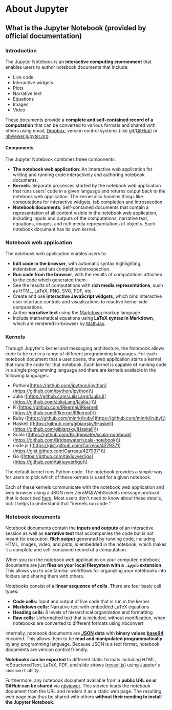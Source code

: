 # About Jupyter

## What is the Jupyter Notebook \(provided by official documentation\)

### Introduction

The Jupyter Notebook is an **interactive computing environment** that enables users to author notebook documents that include:

* Live code
* Interactive widgets
* Plots
* Narrative text
* Equations
* Images
* Video

These documents provide a **complete and self-contained record of a computation** that can be converted to various formats and shared with others using email, [Dropbox](https://www.dropbox.com/), version control systems \(like git/[GitHub](https://github.com/)\) or [nbviewer.jupyter.org](http://nbviewer.jupyter.org/).

#### Components

The Jupyter Notebook combines three components:

* **The notebook web application**: An interactive web application for writing and running code interactively and authoring notebook documents.
* **Kernels**: Separate processes started by the notebook web application that runs users' code in a given language and returns output back to the notebook web application. The kernel also handles things like computations for interactive widgets, tab completion and introspection.
* **Notebook documents**: Self-contained documents that contain a representation of all content visible in the notebook web application, including inputs and outputs of the computations, narrative text, equations, images, and rich media representations of objects. Each notebook document has its own kernel.

### Notebook web application

The notebook web application enables users to:

* **Edit code in the browser**, with automatic syntax highlighting, indentation, and tab completion/introspection.
* **Run code from the browser**, with the results of computations attached to the code which generated them.
* See the results of computations with **rich media representations**, such as HTML, LaTeX, PNG, SVG, PDF, etc.
* Create and use **interactive JavaScript widgets**, which bind interactive user interface controls and visualizations to reactive kernel side computations.
* Author **narrative text** using the [Markdown](https://daringfireball.net/projects/markdown/) markup language.
* Include mathematical equations using **LaTeX syntax in Markdown**, which are rendered in-browser by [MathJax](https://www.mathjax.org/).

### Kernels

Through Jupyter's kernel and messaging architecture, the Notebook allows code to be run in a range of different programming languages. For each notebook document that a user opens, the web application starts a kernel that runs the code for that notebook. Each kernel is capable of running code in a single programming language and there are kernels available in the following languages:

* Python\([https://github.com/ipython/ipython](https://github.com/ipython/ipython)\)
* Julia \([https://github.com/JuliaLang/IJulia.jl](https://github.com/JuliaLang/IJulia.jl)\)
* R \([https://github.com/IRkernel/IRkernel](https://github.com/IRkernel/IRkernel)\)
* Ruby \([https://github.com/minrk/iruby](https://github.com/minrk/iruby)\)
* Haskell \([https://github.com/gibiansky/IHaskell](https://github.com/gibiansky/IHaskell)\)
* Scala \([https://github.com/Bridgewater/scala-notebook](https://github.com/Bridgewater/scala-notebook)\)
* node.js \([https://gist.github.com/Carreau/4279371](https://gist.github.com/Carreau/4279371)\)
* Go \([https://github.com/takluyver/igo](https://github.com/takluyver/igo)\)

The default kernel runs Python code. The notebook provides a simple way for users to pick which of these kernels is used for a given notebook.

Each of these kernels communicate with the notebook web application and web browser using a JSON over ZeroMQ/WebSockets message protocol that is described [here](https://jupyter-client.readthedocs.io/en/latest/messaging.html#messaging). Most users don't need to know about these details, but it helps to understand that "kernels run code."

### Notebook documents

Notebook documents contain the **inputs and outputs** of an interactive session as well as **narrative text** that accompanies the code but is not meant for execution. **Rich output** generated by running code, including HTML, images, video, and plots, is embedded in the notebook, which makes it a complete and self-contained record of a computation.

When you run the notebook web application on your computer, notebook documents are just **files on your local filesystem with a `.ipynb` extension**. This allows you to use familiar workflows for organizing your notebooks into folders and sharing them with others.

Notebooks consist of a **linear sequence of cells**. There are four basic cell types:

* **Code cells:** Input and output of live code that is run in the kernel
* **Markdown cells:** Narrative text with embedded LaTeX equations
* **Heading cells:** 6 levels of hierarchical organization and formatting
* **Raw cells:** Unformatted text that is included, without modification, when notebooks are converted to different formats using nbconvert

Internally, notebook documents are [**JSON**](https://en.wikipedia.org/wiki/JSON) **data** with **binary values** [**base64**](http://en.wikipedia.org/wiki/Base64) encoded. This allows them to be **read and manipulated programmatically** by any programming language. Because JSON is a text format, notebook documents are version control friendly.

**Notebooks can be exported** to different static formats including HTML, reStructeredText, LaTeX, PDF, and slide shows \([reveal.js](http://lab.hakim.se/reveal-js/)\) using Jupyter's `nbconvert` utility.

Furthermore, any notebook document available from a **public URL on or GitHub can be shared** via [nbviewer](http://nbviewer.jupyter.org/). This service loads the notebook document from the URL and renders it as a static web page. The resulting web page may thus be shared with others **without their needing to install the Jupyter Notebook**.



